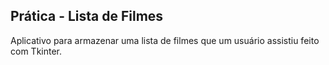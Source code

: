## Prática - Lista de Filmes

Aplicativo para armazenar uma lista de filmes que 
um usuário assistiu feito com  Tkinter.